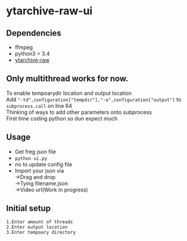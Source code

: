 # ytarchive-raw-ui

## Dependencies

- ffmpeg
- python3 > 3.4
- [ytarchive-raw](https://github.com/lekoOwO/ytarchive-raw)

## Only multithread works for now.
To enable tempoarydir location and output location<br />
Add ```"-td",configuration["tempdir"],"-o",configuration["output"]``` to ```subprocess.call``` on line 64<br />
Thinking of ways to add other parameters onto subprocess<br />
First time coding python so dun expect much

## Usage
- Get freg json file
- `python ui.py`
- no to update config file
- Import your json via<br />
  ->Drag and drop<br />
  ->Tying filename.json<br />
  ->Video url(Work in progress)
  
## Initial setup
```
1.Enter amount of threads
2.Enter output location
3.Enter tempoary directory
```
